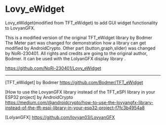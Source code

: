 # Lovy_eWidget

Lovy_eWidget(modified from TFT_eWidget) to add GUI widget functionality to LovyanGFX.

This is a modified version of the original TFT_eWidget library by Bodmer
The Meter part was changed for demonstration how a library can get modified by AndroidCrypto.
Other part (button,graph,slider) was changed by NoRi-230401.
All rights and credits are going to the original author, Bodmer.
It can be used with the LolyanGFX display library .

https://github.com/NoRi-230401/Lovy_eWidget


----------------------------------------------------------------------

[TFT_eWidget] by Bodmer 
https://github.com/Bodmer/TFT_eWidget


[How to use the LovyanGFX library instead of the TFT_eSPI library in your ESP32 project]
by AndroidCrypto
https://medium.com/@androidcrypto/how-to-use-the-lovyangfx-library-instead-of-the-tft-espi-library-in-your-esp32-project-f7fc3b4954a8


[LolyanGFX]
https://github.com/lovyan03/LovyanGFX


